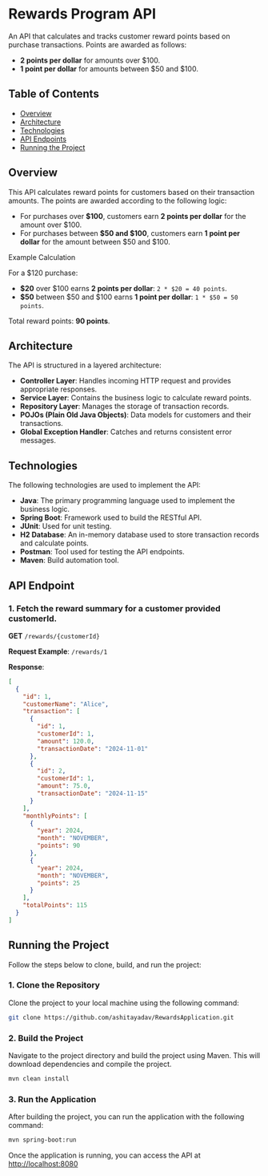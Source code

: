 # Rewards Program API

An API that calculates and tracks customer reward points based on purchase transactions. Points are awarded as follows:

- **2 points per dollar** for amounts over $100.
- **1 point per dollar** for amounts between $50 and $100.

## Table of Contents

- [Overview](#overview)
- [Architecture](#architecture)
- [Technologies](#technologies)
- [API Endpoints](#api-endpoints)
- [Running the Project](#running-the-project)

## Overview

This API calculates reward points for customers based on their transaction amounts. The points are awarded according to the following logic:

- For purchases over **$100**, customers earn **2 points per dollar** for the amount over $100.
- For purchases between **$50 and $100**, customers earn **1 point per dollar** for the amount between $50 and $100.

Example Calculation

For a $120 purchase:
- **$20** over $100 earns **2 points per dollar**: `2 * $20 = 40 points`.
- **$50** between $50 and $100 earns **1 point per dollar**: `1 * $50 = 50 points`.

Total reward points: **90 points**.

## Architecture

The API is structured in a layered architecture:

- **Controller Layer**: Handles incoming HTTP request and provides appropriate responses.
- **Service Layer**: Contains the business logic to calculate reward points.
- **Repository Layer**: Manages the storage of transaction records.
- **POJOs (Plain Old Java Objects)**: Data models for customers and their transactions.
- **Global Exception Handler**: Catches and returns consistent error messages.

## Technologies

The following technologies are used to implement the API:

- **Java**: The primary programming language used to implement the business logic.
- **Spring Boot**: Framework used to build the RESTful API.
- **JUnit**: Used for unit testing.
- **H2 Database**: An in-memory database used to store transaction records and calculate points.
- **Postman**: Tool used for testing the API endpoints.
- **Maven**: Build automation tool.

## API Endpoint

### 1. Fetch the reward summary for a customer provided customerId.

**GET** `/rewards/{customerId}`

**Request Example**:
`/rewards/1`

**Response**:

```json
[
  {
    "id": 1,
    "customerName": "Alice",
    "transaction": [
      {
        "id": 1,
        "customerId": 1,
        "amount": 120.0,
        "transactionDate": "2024-11-01"
      },
      {
        "id": 2,
        "customerId": 1,
        "amount": 75.0,
        "transactionDate": "2024-11-15"
      }
    ],
    "monthlyPoints": [
      {
        "year": 2024,
        "month": "NOVEMBER",
        "points": 90
      },
      {
        "year": 2024,
        "month": "NOVEMBER",
        "points": 25
      }
    ],
    "totalPoints": 115
  }
]
```

## Running the Project

Follow the steps below to clone, build, and run the project:

### 1. Clone the Repository

Clone the project to your local machine using the following command:

```bash
git clone https://github.com/ashitayadav/RewardsApplication.git
```

### 2. Build the Project

Navigate to the project directory and build the project using Maven. This will download dependencies and compile the project.

```bash
mvn clean install
```

### 3. Run the Application
After building the project, you can run the application with the following command:

```bash
mvn spring-boot:run
```

Once the application is running, you can access the API at [http://localhost:8080](http://localhost:8080)